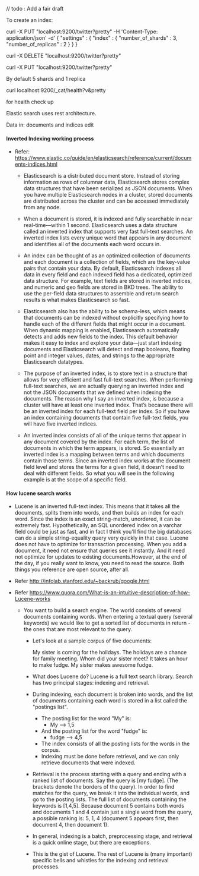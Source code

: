 // todo : Add a fair draft

To create an index:

curl -X PUT "localhost:9200/twitter?pretty" -H 'Content-Type: application/json' -d'
{
    "settings" : {
        "index" : {
            "number_of_shards" : 3, 
            "number_of_replicas" : 2 
        }
    }
}

curl -X DELETE "localhost:9200/twitter?pretty"

curl -X PUT "localhost:9200/twitter?pretty"

By default 5 shards and 1 replica 





curl localhost:9200/_cat/health?v&pretty


for health check up

Elastic search uses rest architecture.



Data in: documents and indices
edit

#### Inverted Indexing working process

  - Refer: https://www.elastic.co/guide/en/elasticsearch/reference/current/documents-indices.html

    * Elasticsearch is a distributed document store. Instead of storing information as rows of columnar data, Elasticsearch stores complex data structures that have been serialized as JSON documents. When you have multiple Elasticsearch nodes in a cluster, stored documents are distributed across the cluster and can be accessed immediately from any node.

    * When a document is stored, it is indexed and fully searchable in near real-time—​within 1 second. Elasticsearch uses a data structure called an inverted index that supports very fast full-text searches. An inverted index lists every unique word that appears in any document and identifies all of the documents each word occurs in.

    *   An index can be thought of as an optimized collection of documents and each document is a collection of fields, which are the key-value pairs that contain your data. By default, Elasticsearch indexes all data in every field and each indexed field has a dedicated, optimized data structure. For example, text fields are stored in inverted indices, and numeric and geo fields are stored in BKD trees. The ability to use the per-field data structures to assemble and return search results is what makes Elasticsearch so fast.
    * Elasticsearch also has the ability to be schema-less, which means that documents can be indexed without explicitly specifying how to handle each of the different fields that might occur in a document. When dynamic mapping is enabled, Elasticsearch automatically detects and adds new fields to the index. This default behavior makes it easy to index and explore your data—​just start indexing documents and Elasticsearch will detect and map booleans, floating point and integer values, dates, and strings to the appropriate Elasticsearch datatypes.

    * The purpose of an inverted index, is to store text in a structure that allows for very efficient and fast full-text searches. When performing full-text searches, we are actually querying an inverted index and not the JSON documents that we defined when indexing the documents. The reason why I say an inverted index, is because a cluster will have at least one inverted index. That’s because there will be an inverted index for each full-text field per index. So if you have an index containing documents that contain five full-text fields, you will have five inverted indices.

    * An inverted index consists of all of the unique terms that appear in any document covered by the index. For each term, the list of documents in which the term appears, is stored. So essentially an inverted index is a mapping between terms and which documents contain those terms. Since an inverted index works at the document field level and stores the terms for a given field, it doesn’t need to deal with different fields. So what you will see in the following example is at the scope of a specific field.

#### How lucene search works

 - Lucene is an inverted full-text index. This means that it takes all the documents, splits them into words, and then builds an index for each word. Since the index is an exact string-match, unordered, it can be extremely fast. Hypothetically, an SQL unordered index on a varchar field could be just as fast, and in fact I think you'll find the big databases can do a simple string-equality query very quickly in that case.
    Lucene does not have to optimize for transaction processing. When you add a document, it need not ensure that queries see it instantly. And it need not optimize for updates to existing documents.However, at the end of the day, if you really want to know, you need to read the source. Both things you reference are open source, after all.
 - Refer http://infolab.stanford.edu/~backrub/google.html    
 - Refer https://www.quora.com/What-is-an-intuitive-description-of-how-Lucene-works
   
   * You want to build a search engine. The world consists of several documents containing words. When entering a textual query (several keywords) we would like to get a sorted list of documents in return - the ones that are most relevant to the query.
    
        * Let's look at a sample corpus of five documents:
    
            My sister is coming for the holidays.
            The holidays are a chance for family meeting.
            Whom did your sister meet?
            It takes an hour to make fudge.
            My sister makes awesome fudge.
        
        * What does Lucene do? Lucene is a full text search library.
            Search has two principal stages: indexing and retrieval.
        * During indexing, each document is broken into words, and the list of documents containing each word is stored in a list called the "postings list".
            * The posting list for the word "My" is:
                * My --> 1,5
            * And the posting list for the word "fudge" is:
                * fudge --> 4,5
            * The index consists of all the posting lists for the words in the corpus.
            * Indexing must be done before retrieval, and we can only retrieve documents that were indexed.
        
        * Retrieval is the process starting with a query and ending with a ranked list of documents. Say the query is [my fudge]. (The brackets denote the borders of the query). In order to find matches for the query, we break it into the individual words, and go to the posting lists. The full list of documents containing the keywords is [1,4,5]. Because document 5 contains both words and documents 1 and 4 contain just a single word from the query, a possible ranking is: 5, 1, 4 (document 5 appears first, then document 4, then document 1).
        * In general, indexing is a batch, preprocessing stage, and retrieval is a quick online stage, but there are exceptions.
    
        * This is the gist of Lucene. The rest of Lucene is (many important) specific bells and whistles for the indexing and retrieval processes.